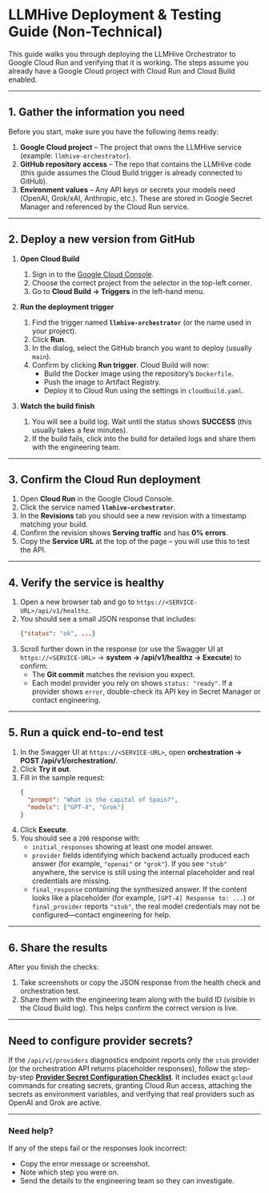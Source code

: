# LLMHive Deployment & Testing Guide (Non-Technical)

This guide walks you through deploying the LLMHive Orchestrator to Google Cloud Run and verifying that it is working. The steps assume you already have a Google Cloud project with Cloud Run and Cloud Build enabled.

---

## 1. Gather the information you need

Before you start, make sure you have the following items ready:

1. **Google Cloud project** – The project that owns the LLMHive service (example: `llmhive-orchestrator`).
2. **GitHub repository access** – The repo that contains the LLMHive code (this guide assumes the Cloud Build trigger is already connected to GitHub).
3. **Environment values** – Any API keys or secrets your models need (OpenAI, Grok/xAI, Anthropic, etc.). These are stored in Google Secret Manager and referenced by the Cloud Run service.

---

## 2. Deploy a new version from GitHub

1. **Open Cloud Build**
   1. Sign in to the [Google Cloud Console](https://console.cloud.google.com/).
   2. Choose the correct project from the selector in the top-left corner.
   3. Go to **Cloud Build → Triggers** in the left-hand menu.

2. **Run the deployment trigger**
   1. Find the trigger named **`llmhive-orchestrator`** (or the name used in your project).
   2. Click **Run**.
   3. In the dialog, select the GitHub branch you want to deploy (usually `main`).
   4. Confirm by clicking **Run trigger**. Cloud Build will now:
      - Build the Docker image using the repository’s `Dockerfile`.
      - Push the image to Artifact Registry.
      - Deploy it to Cloud Run using the settings in `cloudbuild.yaml`.

3. **Watch the build finish**
   1. You will see a build log. Wait until the status shows **SUCCESS** (this usually takes a few minutes).
   2. If the build fails, click into the build for detailed logs and share them with the engineering team.

---

## 3. Confirm the Cloud Run deployment

1. Open **Cloud Run** in the Google Cloud Console.
2. Click the service named **`llmhive-orchestrator`**.
3. In the **Revisions** tab you should see a new revision with a timestamp matching your build.
4. Confirm the revision shows **Serving traffic** and has **0% errors**.
5. Copy the **Service URL** at the top of the page – you will use this to test the API.

---

## 4. Verify the service is healthy

1. Open a new browser tab and go to `https://<SERVICE-URL>/api/v1/healthz`.
2. You should see a small JSON response that includes:
   ```json
   {"status": "ok", ...}
   ```
3. Scroll further down in the response (or use the Swagger UI at `https://<SERVICE-URL>` → **system → /api/v1/healthz → Execute**) to confirm:
   - The **Git commit** matches the revision you expect.
   - Each model provider you rely on shows `status: "ready"`. If a provider shows `error`, double-check its API key in Secret Manager or contact engineering.

---

## 5. Run a quick end-to-end test

1. In the Swagger UI at `https://<SERVICE-URL>`, open **orchestration → POST /api/v1/orchestration/**.
2. Click **Try it out**.
3. Fill in the sample request:
   ```json
   {
     "prompt": "What is the capital of Spain?",
     "models": ["GPT-4", "Grok"]
   }
   ```
4. Click **Execute**.
5. You should see a `200` response with:
   - `initial_responses` showing at least one model answer.
   - `provider` fields identifying which backend actually produced each answer (for example, `"openai"` or `"grok"`). If you see `"stub"` anywhere, the service is still using the internal placeholder and real credentials are missing.
   - `final_response` containing the synthesized answer. If the content looks like a placeholder (for example, `[GPT-4] Response to: ...`) or `final_provider` reports `"stub"`, the real model credentials may not be configured—contact engineering for help.

---

## 6. Share the results

After you finish the checks:

1. Take screenshots or copy the JSON response from the health check and orchestration test.
2. Share them with the engineering team along with the build ID (visible in the Cloud Build log). This helps confirm the correct version is live.

---

## Need to configure provider secrets?

If the `/api/v1/providers` diagnostics endpoint reports only the `stub` provider (or the orchestration API returns placeholder responses), follow the step-by-step **[Provider Secret Configuration Checklist](SECRET_MANAGER_SETUP.md)**. It includes exact `gcloud` commands for creating secrets, granting Cloud Run access, attaching the secrets as environment variables, and verifying that real providers such as OpenAI and Grok are active.

---

### Need help?
If any of the steps fail or the responses look incorrect:
- Copy the error message or screenshot.
- Note which step you were on.
- Send the details to the engineering team so they can investigate.

